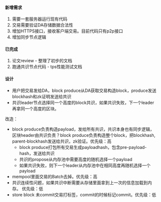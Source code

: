 #### 新增需求
1. 需要一套服务器运行现有代码
2. 交易需要验证DA存储数据合法性
3. 增加HTTPS接口，接收客户端交易。目前代码只有p2p接口 
4. 增加同步节点逻辑

#### 已完成
1. 论文review - 整理了初步的文档
2. 跑通共识节点代码 - tps性能测试文档


#### 设计
- 用户把交易发给DA，block produce从DA获取交易构造block，produce发送blockhash和zk证明发送给共识
- 共识leader节点选择同一个高度的block共识，如果共识失败，下一个leader再拿同一个高度的区块。

改造：
- block produce负责构造payload，发给所有共识，共识本身也有同步逻辑，区块header由共识负责？block produce负责构造整个block，把blockhash, parent-blockhash发送给共识，zk验证。优先级：高
  - block produce打包所有交易生成payloadhash，包含pre-payload-hash，发送给共识
  - 共识的propose从内存池中需要高度的随机选择一个payload
  - 如果共识失败，则下一个leader从内存池中在相同高度再随机选择一个payload
- mempool里面交易的Batch去掉。优先级：高
- 共识连续性问题，如果共识中断需要从存储里面拿到上一次的信息加载到内存。 优先级：低
- store block 未commit交易打标签，commit的时候标记commit。优先级：低
